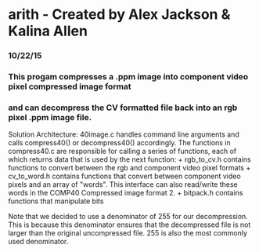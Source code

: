 # arith - Created by Alex Jackson & Kalina Allen
### 10/22/15

### This progam compresses a .ppm image into component video pixel compressed image format
### and can decompress the CV formatted file back into an rgb pixel .ppm image file.

Solution Architecture:
40image.c handles command line arguments and calls compress40() or 
decompress40() accordingly. 
The functions in compress40.c are responsible for calling a series of functions,
each of which returns data that is used by the next function:
    + rgb_to_cv.h contains functions to convert between the rgb and component
      video pixel formats
    + cv_to_word.h contains functions that convert between component video
      pixels and an array of "words". This interface can also read/write
      these words in the COMP40 Compressed image format 2.
    + bitpack.h contains functions that manipulate bits

Note that we decided to use a denominator of 255 for our decompression. This is
because this denominator ensures that the decompressed file is not larger than 
the original uncompressed file. 255 is also the most commonly used denominator.

